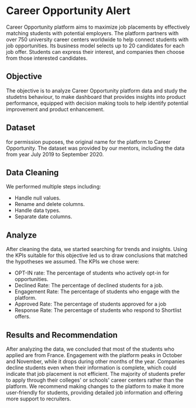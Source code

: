 # Career Opportunity Alert
Career Opportunity platform aims to maximize job placements by effectively matching students with potential employers. 
The platform partners with over 750 university career centers worldwide to help connect students with job opportunities. 
Its business model selects up to 20 candidates for each job offer. Students can express their interest, and companies then choose from those interested candidates.

## Objective
The objective is to analyze Career Opportunity platform data and study the studetns behaviour, to make dashboard that provides insights into product performance, 
equipped with decision making tools to help identify potential improvement and product enhancement.

## Dataset
for permission puposes, the original name for the platform to Career Opportunity. The dataset was provided by our mentors, including the data from year July 2019 to September 2020.

## Data Cleaning
We performed multiple steps including:
* Handle null values.
* Rename and delete columns.
* Handle data types.
* Separate date columns.

## Analyze 
After cleaning the data, we started searching for trends and insights. Using the KPIs suitable for this objective led us to draw conclusions that matched the hypotheses we assumed.
The KPIs we chose were:
* OPT-IN rate: The percentage of students who actively opt-in for opportunities.
* Declined Rate: The percentage of declined students for a job.
* Engagement Rate: The percentage of students who engage with the platform.
* Approved Rate: The percentage of students approved for a job
* Response Rate: The percentage of students who respond to Shortlist offers.

## Results and Recommendation 
After analyzing the data, we concluded that most of the students who applied are from France. Engagement with the platform peaks in October and November, 
while it drops during other months of the year. Companies decline students even when their information is complete, 
which could indicate that job placement is not efficient. The majority of students prefer to apply through their colleges' or schools' career centers 
rather than the platform. We recommend making changes to the platform to make it more user-friendly for students, 
providing detailed job information and offering more support to recruiters.





